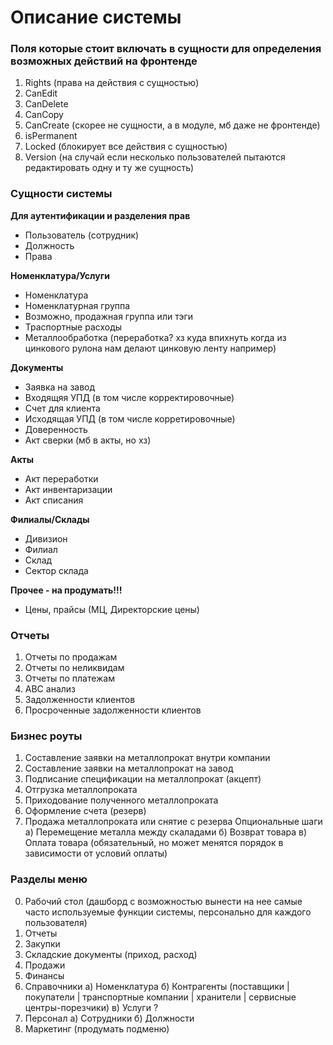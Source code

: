 # Описание системы

### Поля которые стоит включать в сущности для определения возможных действий на фронтенде

1. Rights (права на действия с сущностью)
2. CanEdit
3. CanDelete
4. CanCopy
5. CanCreate (скорее не сущности, а в модуле, мб даже не фронтенде)
6. isPermanent
7. Locked (блокирует все действия с сущностью)
8. Version (на случай если несколько пользователей пытаются редактировать одну и ту же сущность)

### Сущности системы

**Для аутентификации и разделения прав**

- Пользователь (сотрудник)
- Должность
- Права

**Номенклатура/Услуги**

- Номенклатура
- Номенклатурная группа
- Возможно, продажная группа или тэги
- Траспортные расходы
- Металлообработка (переработка? хз куда впихнуть когда из цинкового рулона нам делают цинковую ленту например)

**Документы**

- Заявка на завод
- Входящяя УПД (в том числе корректировочные)
- Счет для клиента
- Исходящая УПД (в том числе корретировочные)
- Доверенность
- Акт сверки (мб в акты, но хз)

**Акты**

- Акт переработки
- Акт инвентаризации
- Акт списания

**Филиалы/Склады**

- Дивизион
- Филиал
- Склад
- Сектор склада

**Прочее - на продумать!!!**

- Цены, прайсы (МЦ, Директорские цены)

### Отчеты

1. Отчеты по продажам
2. Отчеты по неликвидам
3. Отчеты по платежам
4. ABC анализ
5. Задолженности клиентов
6. Просроченные задолженности клиентов

### Бизнес роуты

1. Составление заявки на металлопрокат внутри компании
2. Составление заявки на металлопрокат на завод
3. Подписание спецификации на металлопрокат (акцепт)
4. Отгрузка металлопроката
5. Приходование полученного металлопроката
6. Оформление счета (резерв)
7. Продажа металлопроката или снятие с резерва
   Опциональные шаги
   а) Перемещение металла между скаладами
   б) Возврат товара
   в) Оплата товара (обязательный, но может менятся порядок в зависимости от условий оплаты)

### Разделы меню

0. Рабочий стол (дашборд с возможностью вынести на нее самые часто используемые функции системы, персонально для каждого пользователя)
1. Отчеты
2. Закупки
3. Складские документы (приход, расход)
4. Продажи
5. Финансы
6. Справочники
   а) Номенклатура
   б) Контрагенты (поставщики | покупатели | транспортные компании | хранители | сервисные центры-порезчики)
   в) Услуги ?
7. Персонал
   а) Сотрудники
   б) Должности
8. Маркетинг (продумать подменю)   
   
